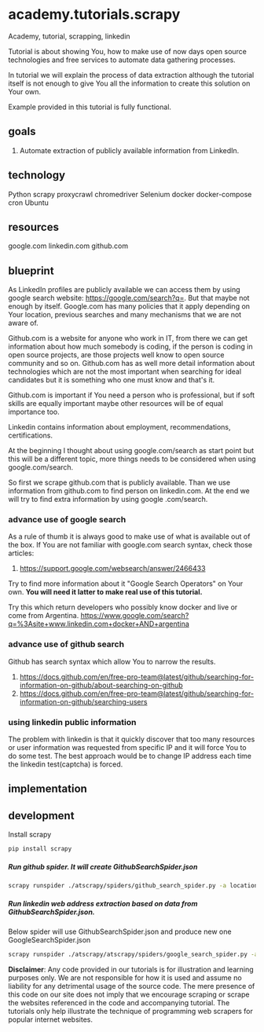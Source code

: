 # academy.tutorials.scrapy
Academy, tutorial, scrapping, linkedin

Tutorial is about showing You, how to make use of now days open source 
technologies and free services to automate data gathering processes.

In tutorial we will explain the process of data extraction although the
tutorial itself is not enough to give You all the information to create 
this solution on Your own. 

Example provided in this tutorial is fully functional. 

## goals

1. Automate extraction of publicly available information from LinkedIn.

## technology 
Python
scrapy
proxycrawl
chromedriver
Selenium
docker
docker-compose
cron
Ubuntu

## resources
google.com
linkedin.com
github.com

## blueprint
As LinkedIn profiles are publicly available we can access them 
by using google search website: https://google.com/search?q=.
But that maybe not enough by itself. Google.com has many policies
that it apply depending on Your location, previous searches and
many mechanisms that we are not aware of.

Github.com is a website for anyone who work in IT, from there
we can get information about how much somebody is coding, if the
person is coding in open source projects, are those projects
well know to open source community and so on. Github.com has as
well more detail information about technologies which are
not the most important when searching for ideal candidates but
it is something who one must know and that's it.

Github.com is important if You need a person who is professional,
but if soft skills are equally important maybe other resources
will be of equal importance too.

Linkedin contains information about employment, recommendations,
certifications.

At the beginning I thought about using google.com/search as
start point but this will be a different topic, more things needs
to be considered when using google.com/search.

So first we scrape github.com that is publicly available. Than
we use information from github.com to find person on linkedin.com. 
At the end we will try to find extra information by using google
.com/search.

  

### advance use of google search
As a rule of thumb it is always good to make use of what is
available out of the box. If You are not familiar with
google.com search syntax, check those articles:
1. https://support.google.com/websearch/answer/2466433

Try to find more information about it "Google Search Operators"
on Your own. **You will need it latter to make real use of this
tutorial.**

Try this which return developers who possibly know docker and live
or come from Argentina.
https://www.google.com/search?q=%3Asite+www.linkedin.com+docker+AND+argentina

### advance use of github search
Github has search syntax which allow You to narrow the results.
1. https://docs.github.com/en/free-pro-team@latest/github/searching-for-information-on-github/about-searching-on-github
2. https://docs.github.com/en/free-pro-team@latest/github/searching-for-information-on-github/searching-users

### using linkedin public information
The problem with linkedin is that it quickly discover that too many
resources or user information was requested from specific IP and it
will force You to do some test. The best approach would be to 
change IP address each time the linkedin test(captcha) is forced.

## implementation


## development
Install scrapy
```bash
pip install scrapy
```
##### Run github spider. It will create GithubSearchSpider.json
```bash
scrapy runspider ./atscrapy/spiders/github_search_spider.py -a location=Poland -a language=Python
```

##### Run linkedin web address extraction based on data from GithubSearchSpider.json.
Below spider will use GithubSearchSpider.json and produce new one GoogleSearchSpider.json
```bash
scrapy runspider ./atscrapy/atscrapy/spiders/google_search_spider.py -a site=www.linkedin.com/in
```


**Disclaimer**: Any code provided in our tutorials is for illustration
and learning purposes only. We are not responsible for how it is used
and assume no liability for any detrimental usage of the source code.
The mere presence of this code on our site does not imply that we
encourage scraping or scrape the websites referenced in the code and
accompanying tutorial. The tutorials only help illustrate the
technique of programming web scrapers for popular internet websites.